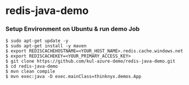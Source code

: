 # redis-java-demo

### Setup Environment on Ubuntu & run demo Job
```
$ sudo apt-get update -y
$ sudo apt-get install -y maven
$ export REDISCACHEHOSTNAME=<YOUR_HOST_NAME>.redis.cache.windows.net
$ export REDISCACHEKEY=<YOUR_PRIMARY_ACCESS_KEY>
$ git clone https://github.com/kul-azure-demo/redis-java-demo.git
$ cd redis-java-demo
$ mvn clean compile
$ mvn exec:java -D exec.mainClass=thinknyx.demos.App
```
